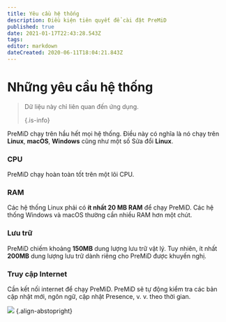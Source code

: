 ```yaml
---
title: Yêu cầu hệ thống
description: Điều kiện tiên quyết để cài đặt PreMiD
published: true
date: 2021-01-17T22:43:28.543Z
tags:
editor: markdown
dateCreated: 2020-06-11T18:04:21.843Z
---
```


# Những yêu cầu hệ thống

> Dữ liệu này chỉ liên quan đến ứng dụng. 
> 
> {.is-info}

PreMiD chạy trên hầu hết mọi hệ thống. Điều này có nghĩa là nó chạy trên **Linux**, **macOS**, **Windows** cũng như một số Sửa đổi **Linux**.

### CPU
PreMiD chạy hoàn toàn tốt trên một lõi CPU.

### RAM
Các hệ thống Linux phải có **ít nhất 20 MB RAM** để chạy PreMiD. Các hệ thống Windows và macOS thường cần nhiều RAM hơn một chút.

### Lưu trữ
PreMiD chiếm khoảng **150MB** dung lượng lưu trữ vật lý. Tuy nhiên, ít nhất **200MB** dung lượng lưu trữ dành riêng cho PreMiD được khuyến nghị.

### Truy cập Internet
Cần kết nối internet để chạy PreMiD. PreMiD sẽ tự động kiểm tra các bản cập nhật mới, ngôn ngữ, cập nhật Presence, v. v. theo thời gian.

![](https://a.icons8.com/ViUXyjOj/f4tFww/svg.svg) {.align-abstopright}